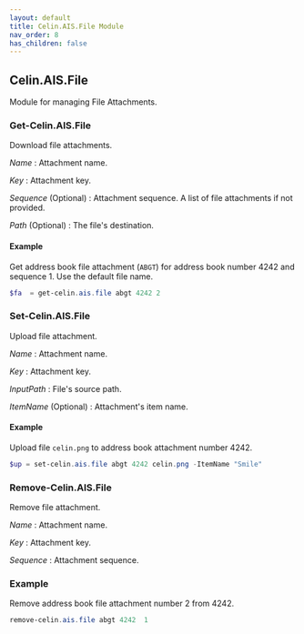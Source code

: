 ```yaml
---
layout: default
title: Celin.AIS.File Module
nav_order: 8
has_children: false
---
```


## Celin.AIS.File

Module for managing File Attachments.

### Get-Celin.AIS.File

Download file attachments.

_Name_
: Attachment name.

_Key_
: Attachment key.

_Sequence_ (Optional)
: Attachment sequence.  A list of file attachments if not provided.

_Path_ (Optional)
: The file's destination.

#### Example

Get address book file attachment (`ABGT`) for address book number 4242 and sequence 1.  Use the default file name.

```powershell
$fa  = get-celin.ais.file abgt 4242 2
```

### Set-Celin.AIS.File

Upload file attachment.

_Name_
: Attachment name.

_Key_
: Attachment key.

_InputPath_
: File's source path.

_ItemName_ (Optional)
: Attachment's item name.

#### Example

Upload file `celin.png` to address book attachment number 4242.

```powershell
$up = set-celin.ais.file abgt 4242 celin.png -ItemName "Smile"
```

### Remove-Celin.AIS.File

Remove file attachment.

_Name_
: Attachment name.

_Key_
: Attachment key.

_Sequence_
: Attachment sequence.

### Example

Remove address book file attachment number 2 from 4242.

```powershell
remove-celin.ais.file abgt 4242  1
```
